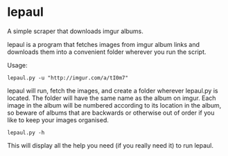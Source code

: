 lepaul
======
A simple scraper that downloads imgur albums.

lepaul is a program that fetches images from imgur album links and downloads them into a convenient folder wherever you run the script.

Usage:
    
    lepaul.py -u "http://imgur.com/a/tI0m7"
   lepaul will run, fetch the images, and create a folder wherever lepaul.py is located.
   The folder will have the same name as the album on imgur. Each image in the album will be numbered
   according to its location in the album, so beware of albums that are backwards or otherwise out of order if
   you like to keep your images organised.
   
    lepaul.py -h
   This will display all the help you need (if you really need it) to run lepaul.

